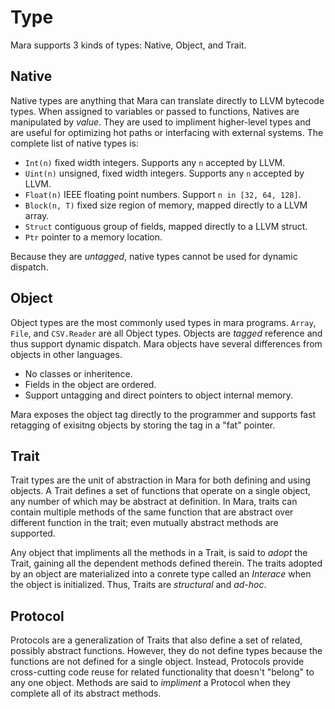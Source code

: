 # Type

Mara supports 3 kinds of types: Native, Object, and Trait. 

## Native

Native types are anything that Mara can translate directly to LLVM bytecode types.  When assigned to variables or passed to functions, Natives are manipulated by *value*.  They are used to impliment higher-level types and are useful for optimizing hot paths or interfacing with external systems.  The complete list of native types is:

- `Int(n)` fixed width integers.  Supports any `n` accepted by LLVM.
- `Uint(n)` unsigned, fixed width integers.  Supports any `n` accepted by LLVM.
- `Float(n)` IEEE floating point numbers.  Support `n in [32, 64, 128]`.
- `Block(n, T)` fixed size region of memory, mapped directly to a LLVM array.
- `Struct`  contiguous group of fields, mapped directly to a LLVM struct.
- `Ptr` pointer to a memory location.

Because they are *untagged*, native types cannot be used for dynamic dispatch.

## Object 

Object types are the most commonly used types in mara programs.  `Array`, `File`, and `CSV.Reader` are all Object types.  Objects are *tagged* reference and thus support dynamic dispatch.  Mara objects have several differences from objects in other languages.

- No classes or inheritence.
- Fields in the object are ordered.
- Support untagging and direct pointers to object internal memory.

Mara exposes the object tag directly to the programmer and supports fast retagging of exisitng objects by storing the tag in a "fat" pointer.


## Trait

Trait types are the unit of abstraction in Mara for both defining and using objects.  A Trait defines a set of functions that operate on a single object, any number of which may be abstract at definition.  In Mara, traits can contain multiple methods of the same function that are abstract over different function in the trait; even mutually abstract methods are supported.

Any object that impliments all the methods in a Trait, is said to *adopt* the Trait, gaining all the dependent methods defined therein.  The traits adopted by an object are materialized into a conrete type called an *Interace* when the object is initialized.  Thus, Traits are *structural* and *ad-hoc*.


## Protocol

Protocols are a generalization of Traits that also define a set of related, possibly abstract functions.  However, they do not define types because the functions are not defined for a single object.  Instead, Protocols provide cross-cutting code reuse for related functionality that doesn't "belong" to any one object.  Methods are said to *impliment* a Protocol when they complete all of its abstract methods.




